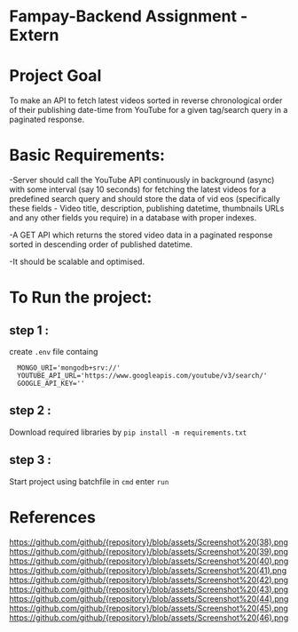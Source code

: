 # Fampay-Backend Assignment -Extern

# Project Goal
 To make an API to fetch latest videos sorted in reverse chronological order of their publishing date-time from YouTube for a given tag/search query in a paginated response.
# Basic Requirements:
-Server should call the YouTube API continuously in background (async) with some interval (say 10 seconds) for fetching the latest videos for a predefined search query and should store the data of vid eos (specifically these fields - Video title, description, publishing datetime, thumbnails URLs and any other fields you require) in a database with proper indexes.

-A GET API which returns the stored video data in a paginated response sorted in descending order of published datetime.

-It should be scalable and optimised.

# To Run the project:
 
## step 1 :  
create `.env` file containg <br>
```  SECRET_KEY=''
  MONGO_URI='mongodb+srv://'
  YOUTUBE_API_URL='https://www.googleapis.com/youtube/v3/search/'
  GOOGLE_API_KEY=''
```    
  
  
## step 2 : 
  Download required libraries by `pip install -m requirements.txt`<br>
  
## step 3 : 
  Start project using batchfile
  in `cmd` enter `run`

# References
https://github.com/github/{repository}/blob/assets/Screenshot%20(38).png
https://github.com/github/{repository}/blob/assets/Screenshot%20(39).png
https://github.com/github/{repository}/blob/assets/Screenshot%20(40).png
https://github.com/github/{repository}/blob/assets/Screenshot%20(41).png
https://github.com/github/{repository}/blob/assets/Screenshot%20(42).png
https://github.com/github/{repository}/blob/assets/Screenshot%20(43).png
https://github.com/github/{repository}/blob/assets/Screenshot%20(44).png
https://github.com/github/{repository}/blob/assets/Screenshot%20(45).png
https://github.com/github/{repository}/blob/assets/Screenshot%20(46).png


